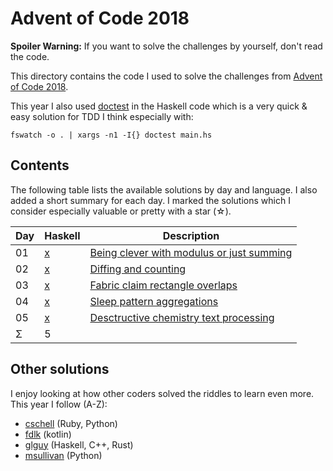 Advent of Code 2018
===================

**Spoiler Warning:** If you want to solve the challenges by yourself, don't read the code.

This directory contains the code I used to solve the challenges from [Advent of Code 2018](http://adventofcode.com/2018).

This year I also used [doctest](http://hackage.haskell.org/package/doctest) in
the Haskell code which is a very quick & easy solution for TDD I think
especially with:

    fswatch -o . | xargs -n1 -I{} doctest main.hs

Contents
--------

The following table lists the available solutions by day and language. I also
added a short summary for each day. I marked the solutions which I consider
especially valuable or pretty with a star (☆).

Day | Haskell   | Description                             
----|-----------|--------------------------------------------------------------
01  | [x][hs01] | [Being clever with modulus or just summing][aoc01]
02  | [x][hs02] | [Diffing and counting][aoc02]
03  | [x][hs03] | [Fabric claim rectangle overlaps][aoc03]
04  | [x][hs04] | [Sleep pattern aggregations][aoc04]
05  | [x][hs05] | [Desctructive chemistry text processing][aoc05]
Σ   |         5 |

Other solutions
---------------

I enjoy looking at how other coders solved the riddles to learn even more. This
year I follow (A-Z):

* [cschell](https://github.com/cschell/adventofcode/tree/master/2018) (Ruby, Python)
* [fdlk](https://github.com/fdlk/advent-2018/tree/master/src/main/kotlin/nl/kelpin/fleur/advent2018) (kotlin)
* [glguy](https://github.com/glguy/advent2018) (Haskell, C++, Rust)
* [msullivan](https://github.com/msullivan/advent-of-code/tree/master/2018) (Python)

 [aoc01]: http://adventofcode.com/2018/day/1
 [aoc02]: http://adventofcode.com/2018/day/2
 [aoc03]: http://adventofcode.com/2018/day/3
 [aoc04]: http://adventofcode.com/2018/day/4
 [aoc05]: http://adventofcode.com/2018/day/5
 [hs01]: day01/main.hs
 [hs02]: day02/main.hs
 [hs03]: day03/main.hs
 [hs04]: day04/main.hs
 [hs05]: day05/main.hs

